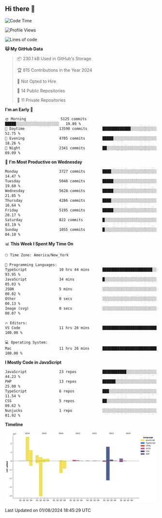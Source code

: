 ## Hi there 👋

<!--START_SECTION:waka-->
![Code Time](http://img.shields.io/badge/Code%20Time-269%20hrs%2043%20mins-blue)

![Profile Views](http://img.shields.io/badge/Profile%20Views-0-blue)

![Lines of code](https://img.shields.io/badge/From%20Hello%20World%20I%27ve%20Written-80.3%20million%20lines%20of%20code-blue)

**🐱 My GitHub Data** 

> 📦 230.1 kB Used in GitHub's Storage 
 > 
> 🏆 815 Contributions in the Year 2024
 > 
> 🚫 Not Opted to Hire
 > 
> 📜 14 Public Repositories 
 > 
> 🔑 11 Private Repositories 
 > 
**I'm an Early 🐤** 

```text
🌞 Morning                5125 commits        █████░░░░░░░░░░░░░░░░░░░░   19.89 % 
🌆 Daytime                13590 commits       █████████████░░░░░░░░░░░░   52.75 % 
🌃 Evening                4705 commits        █████░░░░░░░░░░░░░░░░░░░░   18.26 % 
🌙 Night                  2341 commits        ██░░░░░░░░░░░░░░░░░░░░░░░   09.09 % 
```
📅 **I'm Most Productive on Wednesday** 

```text
Monday                   3727 commits        ████░░░░░░░░░░░░░░░░░░░░░   14.47 % 
Tuesday                  5048 commits        █████░░░░░░░░░░░░░░░░░░░░   19.60 % 
Wednesday                5628 commits        █████░░░░░░░░░░░░░░░░░░░░   21.85 % 
Thursday                 4286 commits        ████░░░░░░░░░░░░░░░░░░░░░   16.64 % 
Friday                   5195 commits        █████░░░░░░░░░░░░░░░░░░░░   20.17 % 
Saturday                 822 commits         █░░░░░░░░░░░░░░░░░░░░░░░░   03.19 % 
Sunday                   1055 commits        █░░░░░░░░░░░░░░░░░░░░░░░░   04.10 % 
```


📊 **This Week I Spent My Time On** 

```text
🕑︎ Time Zone: America/New_York

💬 Programming Languages: 
TypeScript               10 hrs 44 mins      ███████████████████████░░   93.95 % 
JavaScript               34 mins             █░░░░░░░░░░░░░░░░░░░░░░░░   05.03 % 
JSON                     5 mins              ░░░░░░░░░░░░░░░░░░░░░░░░░   00.82 % 
Other                    0 secs              ░░░░░░░░░░░░░░░░░░░░░░░░░   00.13 % 
Image (svg)              0 secs              ░░░░░░░░░░░░░░░░░░░░░░░░░   00.07 % 

🔥 Editors: 
VS Code                  11 hrs 26 mins      █████████████████████████   100.00 % 

💻 Operating System: 
Mac                      11 hrs 26 mins      █████████████████████████   100.00 % 
```

**I Mostly Code in JavaScript** 

```text
JavaScript               23 repos            ███████████░░░░░░░░░░░░░░   44.23 % 
PHP                      13 repos            ██████░░░░░░░░░░░░░░░░░░░   25.00 % 
TypeScript               6 repos             ███░░░░░░░░░░░░░░░░░░░░░░   11.54 % 
CSS                      5 repos             ██░░░░░░░░░░░░░░░░░░░░░░░   09.62 % 
Nunjucks                 1 repo              ░░░░░░░░░░░░░░░░░░░░░░░░░   01.92 % 
```



**Timeline**

![Lines of Code chart](https://raw.githubusercontent.com/wilbertcaba/wilbertcaba/main/assets/bar_graph.png)


 Last Updated on 01/08/2024 18:45:29 UTC
<!--END_SECTION:waka-->

<!--
**wilbertcaba/wilbertcaba** is a ✨ _special_ ✨ repository because its `README.md` (this file) appears on your GitHub profile.

Here are some ideas to get you started:

- 🔭 I’m currently working on ...
- 🌱 I’m currently learning ...
- 👯 I’m looking to collaborate on ...
- 🤔 I’m looking for help with ...
- 💬 Ask me about ...
- 📫 How to reach me: ...
- 😄 Pronouns: ...
- ⚡ Fun fact: ...
-->
